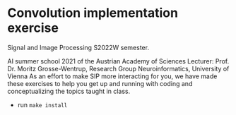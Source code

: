 # Convolution implementation exercise

Signal and Image Processing S2022W semester.

AI summer school 2021 of the Austrian Academy of Sciences
Lecturer: Prof. Dr. Moritz Grosse-Wentrup, Research Group Neuroinformatics, University of Vienna
As an effort to make SIP more interacting for you, we have made these exercises to help you get up and running with coding and conceptualizing the topics taught in class.

 - run `make install`